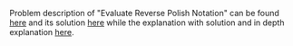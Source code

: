 Problem description of "Evaluate Reverse Polish Notation" can be found [here](https://leetcode.com/problems/evaluate-division/) and its solution [here](https://github.com/aurimas13/Solutions-To-Problems/blob/main/LeetCode/Python%20Solutions/Evaluate%20Reverse%20Polish%20Notation/evaluate.py) while the explanation with solution and in depth explanation [here](https://leetcode.com/problems/evaluate-reverse-polish-notation/solutions/3491439/python-well-explained/).